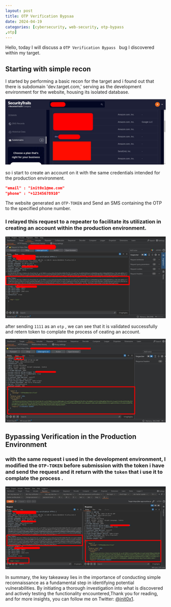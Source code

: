 ```yaml
---
layout: post
title: OTP Verification Bypsaa
date: 2024-04-19
categories: [cybersecurity, web-security, otp-bypass
,otp]
---
```


Hello, today I will discuss a `OTP Verification Bypass ` bug I discovered within my target.

## Starting with simple recon
I started by performing a basic recon for the target and i found  out that there is subdomain 'dev.target.com,' serving as the development environment for the website, housing its isolated database.

![recone](/assets/images/web-pentesting/otp_verification_bypass_19_4_2024/recon.jpeg)

so i start to create an account on it with  the same credentials intended for the production environment.


```json
"email" : "init0x1@me.com"
"phone" : "+12345678910"
```
The website generated an `OTP-TOKEN` and Send an SMS containing the OTP to the specified phone number.


### I relayed this request to a repeater to facilitate its utilization in creating an account within the production environment.

![otp_dev](/assets/images/web-pentesting/otp_verification_bypass_19_4_2024/otp_verification_dev.jpeg)

after sending `1111` as an `otp`  , we can see that it is validated successfully and retern token to complate the process of ceating an account.

![otp_dev_response](/assets/images/web-pentesting/otp_verification_bypass_19_4_2024/response_otp_dev.jpeg)


## Bypassing Verification in the Production Environment

###  with the same request i used in the development environment, I modified  the `OTP-TOKEN` before submission with the token i have and send the request and it return with the `token` that i use it to complate the process .

![otp_verification_bypass](/assets/images/web-pentesting/otp_verification_bypass_19_4_2024/otp_verification_bypass.jpeg)


In summary, the key takeaway lies in the importance of conducting simple reconnaissance as a fundamental step in identifying potential vulnerabilities. By initiating a thorough investigation into what is discovered and actively testing the functionality encountered,Thank you for reading, and for more insights, you can follow me on Twitter: [@init0x1](https://twitter.com/init0x1).
